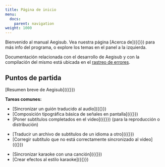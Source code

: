 ```yaml
---
title: Página de inicio
menu:
  docs:
    parent: navigation
weight: 1000
---
```


Bienvenido al manual Aegisub. Vea nuestra página [Acerca de]({{<relref path="About">}}) para más info del programa, o explore los temas en el panel a la izquierda.

Documentación relacionada con el desarrollo de Aegisub y con la compilación del mismo está ubicada en el [rastreo de errores](https://github.com/Aegisub/Aegisub/issues).

## Puntos de partida

[Resumen breve de Aegisub]({{<relref path="Overview">}})

**Tareas comunes:**

- [Sincronizar un guión traducido al audio]({{<relref path="Audio">}})
- [Composición tipográfica básica de señales en pantalla]({{<relref path="Tutorials#composición-tipográfica-visual">}})
- [Poner subtítulos completados en el video]({{<relref path="Attaching_subtitles_to_video">}}) (para la reproducción o distribución)

<!-- -->

- [Traducir un archivo de subtítulos de un idioma a otro]({{<relref path="Translation_Assistant">}})
- [Corregir subtítulo que no está correctamente sincronizado al video]({{<relref path="Shift_Times">}})

<!-- -->

- [Sincronizar karaoke con una canción]({{<relref path="Tutorials#sincronizador-kanji">}})
- [Crear efectos al estilo karaoke]({{<relref path="Automation/Karaoke_Templater/Tutorial_1" lang="en">}})
